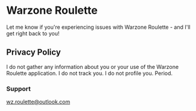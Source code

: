 # Warzone Roulette
Let me know if you're experiencing issues with Warzone Roulette - and I'll get right back to you!

## Privacy Policy
I do not gather any information about you or your use of the Warzone Roulette application. 
I do not track you. I do not profile you. Period.

### Support
wz.roulette@outlook.com


